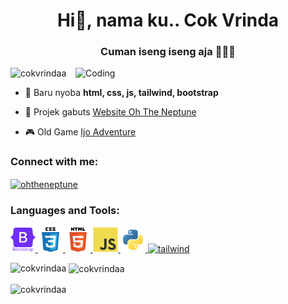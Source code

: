 <h1 align="center">Hi👋, nama ku.. Cok Vrinda</h1>
<h3 align="center">Cuman iseng iseng aja 🗿🗿🤓</h3>
<img align="right" alt="Coding" width="400" src="https://cdn.dribbble.com/users/1162077/screenshots/3848914/programmer.gif">
<p align="left"> <img src="https://komarev.com/ghpvc/?username=cokvrindaa&label=Profile%20views&color=0e75b6&style=flat" alt="cokvrindaa" /> </p>

- 🌱 Baru nyoba **html, css, js, tailwind, bootstrap**

- 🗿 Projek gabuts [Website Oh The Neptune](https://ohtheneptune.netlify.app/)

- 🎮 Old Game [Ijo Adventure](https://cv-dev.itch.io/)

<h3 align="left">Connect with me:</h3>
<p align="left">
<a href="https://www.youtube.com/c/ohtheneptune" target="blank"><img align="center" src="https://raw.githubusercontent.com/rahuldkjain/github-profile-readme-generator/master/src/images/icons/Social/youtube.svg" alt="ohtheneptune" height="30" width="40" /></a>
</p>

<h3 align="left">Languages and Tools:</h3>
<p align="left"> <a href="https://getbootstrap.com" target="_blank" rel="noreferrer"> <img src="https://raw.githubusercontent.com/devicons/devicon/master/icons/bootstrap/bootstrap-plain-wordmark.svg" alt="bootstrap" width="40" height="40"/> </a> <a href="https://www.w3schools.com/css/" target="_blank" rel="noreferrer"> <img src="https://raw.githubusercontent.com/devicons/devicon/master/icons/css3/css3-original-wordmark.svg" alt="css3" width="40" height="40"/> </a> <a href="https://www.w3.org/html/" target="_blank" rel="noreferrer"> <img src="https://raw.githubusercontent.com/devicons/devicon/master/icons/html5/html5-original-wordmark.svg" alt="html5" width="40" height="40"/> </a> <a href="https://developer.mozilla.org/en-US/docs/Web/JavaScript" target="_blank" rel="noreferrer"> <img src="https://raw.githubusercontent.com/devicons/devicon/master/icons/javascript/javascript-original.svg" alt="javascript" width="40" height="40"/> </a> <a href="https://www.python.org" target="_blank" rel="noreferrer"> <img src="https://raw.githubusercontent.com/devicons/devicon/master/icons/python/python-original.svg" alt="python" width="40" height="40"/> </a> <a href="https://tailwindcss.com/" target="_blank" rel="noreferrer"> <img src="https://www.vectorlogo.zone/logos/tailwindcss/tailwindcss-icon.svg" alt="tailwind" width="40" height="40"/> </a> </p>

<p><img align="left" src="https://github-readme-stats.vercel.app/api/top-langs?username=cokvrindaa&show_icons=true&locale=en&layout=compact" alt="cokvrindaa" /></p>

<p>&nbsp;<img align="center" src="https://github-readme-stats.vercel.app/api?username=cokvrindaa&show_icons=true&locale=en" alt="cokvrindaa" /></p>

<p><img align="center" src="https://github-readme-streak-stats.herokuapp.com/?user=cokvrindaa&" alt="cokvrindaa" /></p>
